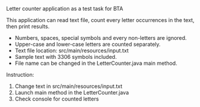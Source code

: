 Letter counter application as a test task for BTA


This application can read text file, count every letter occurrences in the text, then print results.

* Numbers, spaces, special symbols and every non-letters are ignored. 
* Upper-case and lower-case letters are counted separately.
* Text file location: src/main/resources/input.txt
* Sample text with 3306 symbols included.
* File name can be changed in the LetterCounter.java main method.

Instruction:

1. Change text in src/main/resources/input.txt
2. Launch main method in the LetterCounter.java
3. Check console for counted letters
